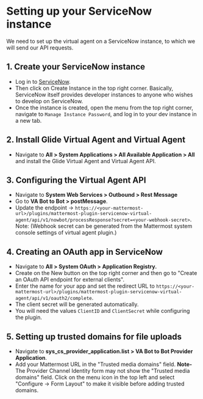 # Setting up your ServiceNow instance

We need to set up the virtual agent on a ServiceNow instance, to which we will send our API requests.

## 1. Create your ServiceNow instance 
  - Log in to [ServiceNow](https://developer.servicenow.com).
  - Then click on Create Instance in the top right corner. Basically, ServiceNow itself provides developer instances to anyone who wishes to develop on ServiceNow.
  - Once the instance is created, open the menu from the top right corner, navigate to `Manage Instance Password`, and log in to your dev instance in a new tab.

## 2. Install Glide Virtual Agent and Virtual Agent
  - Navigate to **All > System Applications > All Available Application > All** and install the Glide Virtual Agent and Virtual Agent API.

## 3. Configuring the Virtual Agent API

  - Navigate to **System Web Services > Outbound > Rest Message**
  - Go to **VA Bot to Bot > postMessage**.
  - Update the endpoint -> `https://<your-mattermost-url>/plugins/mattermost-plugin-servicenow-virtual-agent/api/v1/nowbot/processResponse?secret=<your-webhook-secret>`.
  Note: (Webhook secret can be generated from the Mattermost system console settings of virtual agent plugin.)
 
## 4. Creating an OAuth app in ServiceNow
  - Navigate to **All > System OAuth > Application Registry.**
  - Create on the New button on the top right corner and then go to "Create an OAuth API endpoint for external clients".
  - Enter the name for your app and set the redirect URL to `https://<your-mattermost-url>/plugins/mattermost-plugin-servicenow-virtual-agent/api/v1/oauth2/complete`.
  - The client secret will be generated automatically.
  - You will need the values `ClientID` and `ClientSecret` while configuring the plugin.

## 5. Setting up trusted domains for file uploads
  - Navigate to **sys_cs_provider_application.list > VA Bot to Bot Provider Application**.
  - Add your Mattermost URL in the "Trusted media domains" field.
  **Note-** The Provider Channel Identity form may not show the "Trusted media domains" field. Click on the menu icon in the top left and select "Configure -> Form Layout" to make it visible before adding trusted domains.
